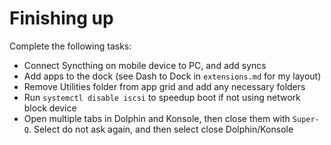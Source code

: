 # Finishing up

Complete the following tasks:

- Connect Syncthing on mobile device to PC, and add syncs
- Add apps to the dock (see Dash to Dock in `extensions.md` for my layout)
- Remove Utilities folder from app grid and add any necessary folders
- Run `systemctl disable iscsi` to speedup boot if not using network block device
- Open multiple tabs in Dolphin and Konsole, then close them with `Super-Q`. Select do not ask again, and then select close Dolphin/Konsole
